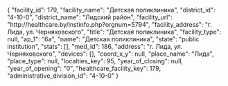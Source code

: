 {
    "facility_id": 179,
    "facility_name": "Детская поликлиника",
    "district_id": "4-10-0",
    "district_name": "Лидский район",
    "facility_url": "http:\/\/healthcare.by\/instinfo.php?orgnum=5794",
    "facility_address": "г. Лида, ул. Черняховского",
    "title": "Детская поликлиника",
    "facility_type": null,
    "ap_1": "6а",
    "name": "Детская поликлиника",
    "state": "public institution",
    "stats": [],
    "med_id": 186,
    "address": "г. Лида, ул. Черняховского",
    "devices": [],
    "coord_x_y": null,
    "place_name": "Лида",
    "place_type": null,
    "localties_key": 95,
    "year_of_closing": null,
    "year_of_opening": "0",
    "healthcare_facility_key": 179,
    "administrative_division_id": "4-10-0"
}